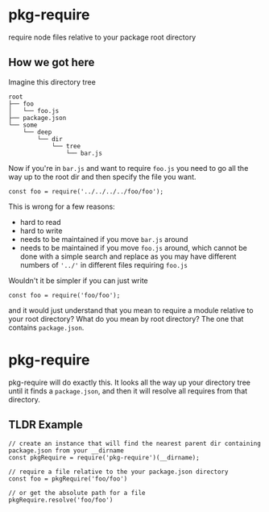 # pkg-require

require node files relative to your package root directory

## How we got here

Imagine this directory tree

```
root
├── foo
│   └── foo.js
├── package.json
└── some
    └── deep
        └── dir
            └── tree
                └── bar.js
```

Now if you're in `bar.js` and want to require `foo.js` you need to go all the way up to the root dir and then specify the file you want.


```
const foo = require('../../../../foo/foo');
```

This is wrong for a few reasons:
* hard to read
* hard to write
* needs to be maintained if you move `bar.js` around
* needs to be maintained if you move `foo.js` around, which cannot be done with a simple search and replace as you may have different numbers of `'../'` in different files requiring `foo.js`

Wouldn't it be simpler if you can just write

```
const foo = require('foo/foo');
```

and it would just understand that you mean to require a module relative to your root directory? What do you mean by root directory? The one that contains `package.json`.

# pkg-require
pkg-require will do exactly this. It looks all the way up your directory tree until it finds a `package.json`, and then it will resolve all requires from that directory.

## TLDR Example

```
// create an instance that will find the nearest parent dir containing package.json from your __dirname
const pkgRequire = require('pkg-require')(__dirname);

// require a file relative to the your package.json directory 
const foo = pkgRequire('foo/foo')

// or get the absolute path for a file
pkgRequire.resolve('foo/foo')
```
